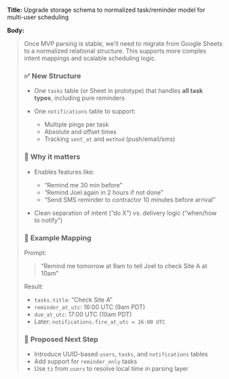 **Title:** Upgrade storage schema to normalized task/reminder model for multi-user scheduling

**Body:**

> Once MVP parsing is stable, we'll need to migrate from Google Sheets to a normalized relational structure. This supports more complex intent mappings and scalable scheduling logic.
>
> ### ✅ New Structure
>
> * One `tasks` table (or Sheet in prototype) that handles **all task types**, including pure reminders
> * One `notifications` table to support:
>
>   * Multiple pings per task
>   * Absolute and offset times
>   * Tracking `sent_at` and `method` (push/email/sms)
>
> ### 🧠 Why it matters
>
> * Enables features like:
>
>   * “Remind me 30 min before”
>   * “Remind Joel again in 2 hours if not done”
>   * “Send SMS reminder to contractor 10 minutes before arrival”
> * Clean separation of intent (“do X”) vs. delivery logic (“when/how to notify”)
>
> ### 🔄 Example Mapping
>
> Prompt:
>
> > “Remind me tomorrow at 9am to tell Joel to check Site A at 10am”
>
> Result:
>
> * `tasks.title`: “Check Site A”
> * `reminder_at_utc`: 16:00 UTC (9am PDT)
> * `due_at_utc`: 17:00 UTC (10am PDT)
> * Later: `notifications.fire_at_utc = 16:00 UTC`
>
> ### 🔧 Proposed Next Step
>
> * Introduce UUID-based `users`, `tasks`, and `notifications` tables
> * Add support for `reminder_only` tasks
> * Use `tz` from `users` to resolve local time in parsing layer
>


